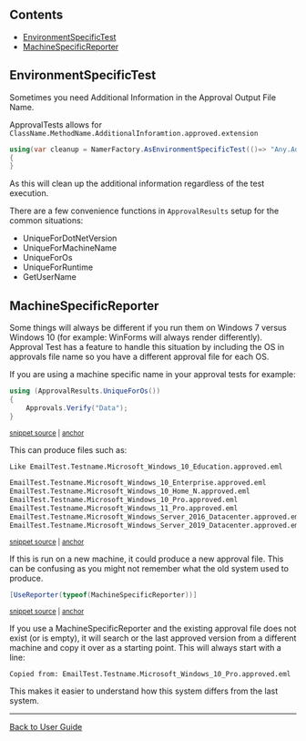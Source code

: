 <!--
GENERATED FILE - DO NOT EDIT
This file was generated by [MarkdownSnippets](https://github.com/SimonCropp/MarkdownSnippets).
Source File: /docs/ApprovalTests/mdsource/EnvironmentSpecificTests.source.md
To change this file edit the source file and then run MarkdownSnippets.
-->

<!-- toc -->
## Contents

  * [EnvironmentSpecificTest](#environmentspecifictest)
  * [MachineSpecificReporter](#machinespecificreporter)<!-- endToc -->


## EnvironmentSpecificTest

Sometimes you need Additional Information in the Approval Output File Name.

ApprovalTests allows for `ClassName.MethodName.AdditionalInforamtion.approved.extension`

```cs
using(var cleanup = NamerFactory.AsEnvironmentSpecificTest(()=> "Any.Additional.Data"))
{
}
```

As this will clean up the additional information regardless of the test execution.

There are a few convenience functions in `ApprovalResults` setup for the common situations:

 * UniqueForDotNetVersion
 * UniqueForMachineName
 * UniqueForOs
 * UniqueForRuntime
 * GetUserName


## MachineSpecificReporter

Some things will always be different if you run them on Windows 7 versus Windows 10 (for example: WinForms will always render differently). Approval Test has a feature to handle this situation by including the OS in approvals file name so you have a different approval file for each OS.

If you are using a machine specific name in your approval tests
for example:

<!-- snippet: unique_for_os -->
<a id='snippet-unique_for_os'></a>
```cs
using (ApprovalResults.UniqueForOs())
{
    Approvals.Verify("Data");
}
```
<sup><a href='/src/ApprovalTests.Tests/Namer/ApprovalResultsTest.cs#L35-L40' title='Snippet source file'>snippet source</a> | <a href='#snippet-unique_for_os' title='Start of snippet'>anchor</a></sup>
<!-- endSnippet -->

This can produce files such as:

<!-- snippet: ApprovalsFilenameTest.TestSimilarFiles.approved.txt -->
<a id='snippet-ApprovalsFilenameTest.TestSimilarFiles.approved.txt'></a>
```txt
Like EmailTest.Testname.Microsoft_Windows_10_Education.approved.eml

EmailTest.Testname.Microsoft_Windows_10_Enterprise.approved.eml
EmailTest.Testname.Microsoft_Windows_10_Home_N.approved.eml
EmailTest.Testname.Microsoft_Windows_10_Pro.approved.eml
EmailTest.Testname.Microsoft_Windows_11_Pro.approved.eml
EmailTest.Testname.Microsoft_Windows_Server_2016_Datacenter.approved.eml
EmailTest.Testname.Microsoft_Windows_Server_2019_Datacenter.approved.eml
```
<sup><a href='/src/ApprovalTests.Tests/Namer/ApprovalsFilenameTest.TestSimilarFiles.approved.txt#L1-L8' title='Snippet source file'>snippet source</a> | <a href='#snippet-ApprovalsFilenameTest.TestSimilarFiles.approved.txt' title='Start of snippet'>anchor</a></sup>
<!-- endSnippet -->

If this is run on a new machine, it could produce a new approval file. This can be confusing as you might not remember what the old system used to produce.

<!-- snippet: use_MachineSpecificReporter -->
<a id='snippet-use_machinespecificreporter'></a>
```cs
[UseReporter(typeof(MachineSpecificReporter))]
```
<sup><a href='/src/ApprovalTests.Tests/Namer/ApprovalResultsTest.cs#L2-L4' title='Snippet source file'>snippet source</a> | <a href='#snippet-use_machinespecificreporter' title='Start of snippet'>anchor</a></sup>
<!-- endSnippet -->

If you use a MachineSpecificReporter and the existing approval file does not exist (or is empty), it will search or the last approved version from a different machine and copy it over as a starting point. This will always start with a line:

```
Copied from: EmailTest.Testname.Microsoft_Windows_10_Pro.approved.eml
```

This makes it easier to understand how this system differs from the last system.


---

[Back to User Guide](readme.md#top)
